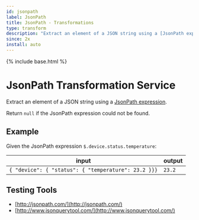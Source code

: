 ```yaml
---
id: jsonpath
label: JsonPath
title: JsonPath - Transformations
type: transform
description: "Extract an element of a JSON string using a [JsonPath expression](https://github.com/jayway/JsonPath#jayway-jsonpath)."
since: 2x
install: auto
---
```


<!-- Attention authors: Do not edit directly. Please add your changes to the appropriate source repository -->

{% include base.html %}

# JsonPath Transformation Service

Extract an element of a JSON string using a [JsonPath expression](https://github.com/jayway/JsonPath#jayway-jsonpath).

Return `null` if the JsonPath expression could not be found.

## Example

Given the JsonPath expression `$.device.status.temperature`:

| input | output |
|-------|--------|
| `{ "device": { "status": { "temperature": 23.2 }}}` | `23.2` |

## Testing Tools

* [http://jsonpath.com/](http://jsonpath.com/)
* [http://www.jsonquerytool.com/](http://www.jsonquerytool.com/)

